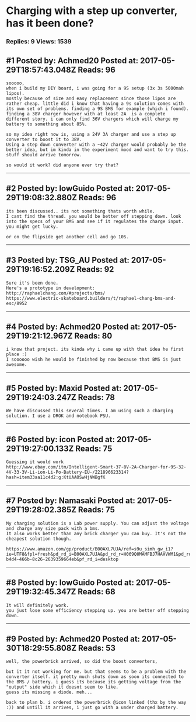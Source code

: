 # Charging with a step up converter, has it been done?

### Replies: 9 Views: 1539

## \#1 Posted by: Achmed20 Posted at: 2017-05-29T18:57:43.048Z Reads: 96

```
sooooo,
when i build my DIY board, i was going for a 9S setup (3x 3s 5000mah lipos). 
mostly because of size and easy replacement since those lipos are rather cheap. little did i know that having a 9s solution comes with its own set of problems. finding a 9S BMS for example (which i found). finding a 38V charger however with at least 2A  is a complete different story. i can only find 36V chargers which will charge my battery to something about 85%. 

so my idea right now is, using a 24V 3A charger and use a step up converter to boost it to 38V. 
Using a step down converter with a ~42V charger would probably be the better idea, but im kinda in the experiment mood and want to try this. stuff should arrive tomorrow.

so would it work? did anyone ever try that?
```

---
## \#2 Posted by: lowGuido Posted at: 2017-05-29T19:08:32.880Z Reads: 96

```
its been discussed.. its not something thats worth while.
I cant find the thread. you would be better off stepping down. look into the specs of your BMS and see if it regulates the charge input. you might get lucky.

or on the flipside get another cell and go 10S.
```

---
## \#3 Posted by: TSG_AU Posted at: 2017-05-29T19:16:52.209Z Reads: 92

```
Sure it's been done.
Here's a prototype in development:
http://raphaelchang.com/#projects/bms/
https://www.electric-skateboard.builders/t/raphael-chang-bms-and-esc/8952
```

---
## \#4 Posted by: Achmed20 Posted at: 2017-05-29T19:21:12.967Z Reads: 80

```
i know that project. its kinda why i came up with that idea he first place :)
I soooooo wish he would be finished by now because that BMS is just awesome.
```

---
## \#5 Posted by: Maxid Posted at: 2017-05-29T19:24:03.247Z Reads: 78

```
We have discussed this several times. I am using such a charging solution. I use a DROK and notebook PSU.
```

---
## \#6 Posted by: icon Posted at: 2017-05-29T19:27:00.133Z Reads: 75

```
Guessing it would work
http://www.ebay.com/itm/Intelligent-Smart-37-8V-2A-Charger-for-9S-32-4V-33-3V-Li-ion-Li-Po-Battery-EU-/221896623314?hash=item33aa11c4d2:g:KtUAAOSwHjNWBgfK
```

---
## \#7 Posted by: Namasaki Posted at: 2017-05-29T19:28:02.385Z Reads: 75

```
My charging solution is a Lab power supply. You can adjust the voltage and charge any size pack with a bms.
It also works better than any brick charger you can buy. It's not the cheapest solution though.

https://www.amazon.com/gp/product/B00AXL7UJA/ref=s9u_simh_gw_i1?ie=UTF8&fpl=fresh&pd_rd_i=B00AXL7UJA&pd_rd_r=H069Q0MAMFBJ7HAHVWM1&pd_rd_w=PSTIr&pd_rd_wg=ZpBkU&pf_rd_m=ATVPDKIKX0DER&pf_rd_s=&pf_rd_r=KK92HHN0JW2VJ7QD6JTD&pf_rd_t=36701&pf_rd_p=781f4767-b4d4-466b-8c26-2639359664eb&pf_rd_i=desktop
```

---
## \#8 Posted by: lowGuido Posted at: 2017-05-29T19:32:45.347Z Reads: 68

```
It will definitely work.
you just lose some efficiency stepping up. you are better off stepping down.
```

---
## \#9 Posted by: Achmed20 Posted at: 2017-05-30T18:29:55.808Z Reads: 53

```
well, the powerbrick arrived, so did the boost converters, 

but it it not working for me. but that seems to be a problem with the converter itself. it pretty much shuts down as soon its connected to the BMS / battery. i guess its because its getting voltage from the "output" side which it doesnt seem to like.
guess its missing a diode. meh...

back to plan b. i ordered the powerbrick @icon linked (thx by the way :)) and untill it arrives, i just go with a under charged battery.
```

---
